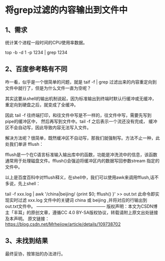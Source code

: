 # 将grep过滤的内容输出到文件中

## 1、需求
统计某个进程一段时间的CPU使用率数据。

top -b -d 1 -p 1234 | grep 1234

## 2、百度参考略有不同
咋一看，似乎是一个很简单的问题，就是 taif -f | grep 过滤出来的内容重定向到文件中就行了，但是为什么文件一直为空呢？

其实这要从shell的输出机制说起，因为标准输出到终端时默认行缓冲或无缓冲，重定向到硬盘之后，就变成了全缓冲。

因此 tail -f 往终端打印，和往文件中写是不一样的，往文件中写，需要先写到pipe的缓冲区中， 然后再写到文件中。tail -f 之后表示一个流还没有完成， 缓冲区不会自动写，因此导致内容无法写入文件。

解决方法呢？很简单，既然缓冲区不自动写，那我们就强制写。方法不止一种，此处我们单讲 fflush：

fflush是一个在C语言标准输入输出库中的函数，功能是冲洗流中的信息，该函数通常用于处理磁盘文件。fflush()会强迫将缓冲区内的数据写回参数stream 指定的文件中。

 以上是百度百科中对fflush释义，在shell中，我们可以使用awk来调用fflush,话不多说，先上shell：

tail -f xxx.log | awk '/china|beijing/ {print $0; fflush() }' >> out.txt
此命令即实现实时过滤 xxx.log 文件中的关键词 china 或 beijing ,并将对应的行输出到out.txt文件中。
————————————————
版权声明：本文为CSDN博主「丰耳」的原创文章，遵循CC 4.0 BY-SA版权协议，转载请附上原文出处链接及本声明。
原文链接：https://blog.csdn.net/Mrheiiow/article/details/109738702

## 3、未找到结果
最终妥协，按笨拙的办法进行。


